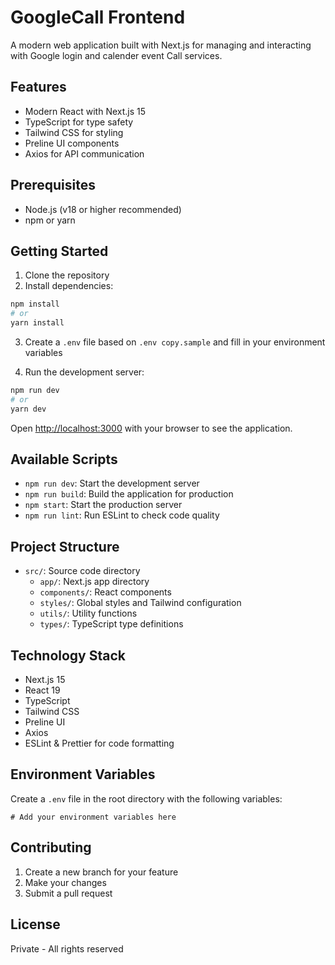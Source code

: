 # GoogleCall Frontend

A modern web application built with Next.js for managing and interacting with Google login and calender event Call services.

## Features

- Modern React with Next.js 15
- TypeScript for type safety
- Tailwind CSS for styling
- Preline UI components
- Axios for API communication

## Prerequisites

- Node.js (v18 or higher recommended)
- npm or yarn

## Getting Started

1. Clone the repository
2. Install dependencies:

```bash
npm install
# or
yarn install
```

3. Create a `.env` file based on `.env copy.sample` and fill in your environment variables

4. Run the development server:

```bash
npm run dev
# or
yarn dev
```

Open [http://localhost:3000](http://localhost:3000) with your browser to see the application.

## Available Scripts

- `npm run dev`: Start the development server
- `npm run build`: Build the application for production
- `npm start`: Start the production server
- `npm run lint`: Run ESLint to check code quality

## Project Structure

- `src/`: Source code directory
  - `app/`: Next.js app directory
  - `components/`: React components
  - `styles/`: Global styles and Tailwind configuration
  - `utils/`: Utility functions
  - `types/`: TypeScript type definitions

## Technology Stack

- Next.js 15
- React 19
- TypeScript
- Tailwind CSS
- Preline UI
- Axios
- ESLint & Prettier for code formatting

## Environment Variables

Create a `.env` file in the root directory with the following variables:

```
# Add your environment variables here
```

## Contributing

1. Create a new branch for your feature
2. Make your changes
3. Submit a pull request

## License

Private - All rights reserved
